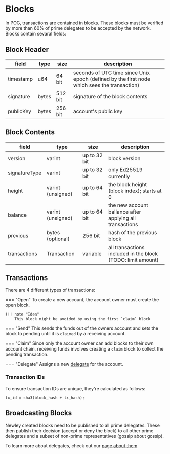 # Blocks

In POG, transactions are contained in blocks. These blocks must be verified by more than 60% of prime delegates to be accepted by the network.
Blocks contain sevaral fields:

## Block Header

| field     | type  | size    | description                                                                                 |
| --------- | ----- | ------- | ------------------------------------------------------------------------------------------- |
| timestamp | u64   | 64 bit  | seconds of UTC time since Unix epoch (defined by the first node which sees the transaction) |
| signature | bytes | 512 bit | signature of the block contents                                                             |
| publicKey | bytes | 256 bit | account's public key                                                                        |

## Block Contents

| field         | type              | size         | description                                                 |
| ------------- | ----------------- | ------------ | ----------------------------------------------------------- |
| version       | varint            | up to 32 bit | block version                                               |
| signatureType | varint            | up to 32 bit | only Ed25519 currently                                      |
| height        | varint (unsigned) | up to 64 bit | the block height (block index); starts at 0                 |
| balance       | varint (unsigned) | up to 64 bit | the new account ballance after applying all transactions    |
| previous      | bytes (optional)  | 256 bit      | hash of the previous block                                  |
| transactions  | Transaction       | variable     | all transactions included in the block (TODO: limit amount) |

## Transactions

There are 4 different types of transactions:

<!-- prettier-ignore -->
=== "Open"
    To create a new account, the account owner must create the open block.

    !!! note "Idea"
        This block might be avoided by using the first `claim` block

<!-- prettier-ignore -->
=== "Send"
    This sends the funds out of the owners account and sets the block to pending until it is `claimed` by a receiving account.

<!-- prettier-ignore -->
=== "Claim"
    Since only the account owner can add blocks to their own account chain, receiving funds involves creating a `claim` block to collect the pending transaction.

<!-- prettier-ignore -->
=== "Delegate"
    Assigns a new [delegate](../consensus/delegates.md) for the account.

### Transaction IDs

To ensure transaction IDs are unique, they're calculated as follows:

```
tx_id = sha3(block_hash + tx_hash);
```

## Broadcasting Blocks

Newley created blocks need to be published to all prime delegates.
These then publish their decision (accept or deny the block) to all other prime delegates and a subset of non-prime representatives (gossip about gossip).

To learn more about delegates, check out our [page about them](../consensus/delegates.md)
